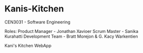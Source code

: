 # Kanis-Kitchen
CEN3031 - Software Engineering

Roles:
Product Manager - Jonathan Xavioer
Scrum Master - Sanika Kurahatti
Development Team - Bratt Morejon & G. Kacy Warkentien

Kani's Kitchen WebApp
